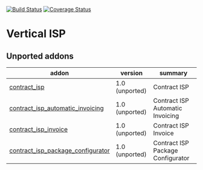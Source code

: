 [![Build Status](https://travis-ci.org/OCA/vertical-isp.svg?branch=8.0)](https://travis-ci.org/OCA/vertical-isp)
[![Coverage Status](https://coveralls.io/repos/OCA/vertical-isp/badge.png?branch=8.0)](https://coveralls.io/r/OCA/vertical-isp?branch=8.0)

# Vertical ISP

[//]: # (addons)
Unported addons
---------------
addon | version | summary
--- | --- | ---
[contract_isp](__unported__/contract_isp/) | 1.0 (unported) | Contract ISP
[contract_isp_automatic_invoicing](__unported__/contract_isp_automatic_invoicing/) | 1.0 (unported) | Contract ISP Automatic Invoicing
[contract_isp_invoice](__unported__/contract_isp_invoice/) | 1.0 (unported) | Contract ISP Invoice
[contract_isp_package_configurator](__unported__/contract_isp_package_configurator/) | 1.0 (unported) | Contract ISP Package Configurator

[//]: # (end addons)

